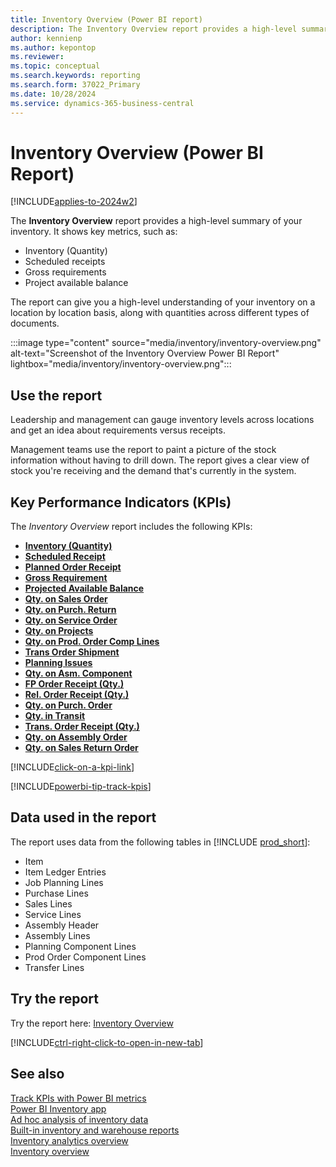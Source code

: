 ```yaml
---
title: Inventory Overview (Power BI report)
description: The Inventory Overview report provides a high-level summary of your organizations inventory.
author: kennienp
ms.author: kepontop
ms.reviewer: 
ms.topic: conceptual
ms.search.keywords: reporting
ms.search.form: 37022_Primary
ms.date: 10/28/2024
ms.service: dynamics-365-business-central
---
```


# Inventory Overview (Power BI Report)

[!INCLUDE[applies-to-2024w2](includes/applies-to-2024w2.md)]

The **Inventory Overview** report provides a high-level summary of your inventory. It shows key metrics, such as:

- Inventory (Quantity)
- Scheduled receipts
- Gross requirements
- Project available balance

The report can give you a high-level understanding of your inventory on a location by location basis, along with quantities across different types of documents.

:::image type="content" source="media/inventory/inventory-overview.png" alt-text="Screenshot of the Inventory Overview Power BI Report" lightbox="media/inventory/inventory-overview.png":::

## Use the report

Leadership and management can gauge inventory levels across locations and get an idea about requirements versus receipts.

Management teams use the report to paint a picture of the stock information without having to drill down. The report gives a clear view of stock you're receiving and the demand that's currently in the system.

## Key Performance Indicators (KPIs)

The *Inventory Overview* report includes the following KPIs:

- [**Inventory (Quantity)**](inventory-powerbi-kpis.md#inventory-quantity)
- [**Scheduled Receipt**](inventory-powerbi-kpis.md#scheduled-receipt)
- [**Planned Order Receipt**](inventory-powerbi-kpis.md#planned-order-receipt)
- [**Gross Requirement**](inventory-powerbi-kpis.md#gross-requirement)
- [**Projected Available Balance**](inventory-powerbi-kpis.md#projected-available-balance)
- [**Qty. on Sales Order**](inventory-powerbi-kpis.md#qty-on-sales-order)
- [**Qty. on Purch. Return**](inventory-powerbi-kpis.md#qty-on-purch-return)
- [**Qty. on Service Order**](inventory-powerbi-kpis.md#qty-on-service-order)
- [**Qty. on Projects**](inventory-powerbi-kpis.md#qty-on-projects)
- [**Qty. on Prod. Order Comp Lines**](inventory-powerbi-kpis.md#qty-on-prod-order-comp-lines)
- [**Trans Order Shipment**](inventory-powerbi-kpis.md#trans-order-shipment-qty)
- [**Planning Issues**](inventory-powerbi-kpis.md#planning-issues-qty)
- [**Qty. on Asm. Component**](inventory-powerbi-kpis.md#qty-on-asm-component)
- [**FP Order Receipt (Qty.)**](inventory-powerbi-kpis.md#fp-order-receipt-qty)
- [**Rel. Order Receipt (Qty.)**](inventory-powerbi-kpis.md#rel-order-receipt-qty)
- [**Qty. on Purch. Order**](inventory-powerbi-kpis.md#qty-on-purch-order)
- [**Qty. in Transit**](inventory-powerbi-kpis.md#qty-in-transit)
- [**Trans. Order Receipt (Qty.)**](inventory-powerbi-kpis.md#trans-order-receipt-qty)
- [**Qty. on Assembly Order**](inventory-powerbi-kpis.md#qty-on-assembly-order)
- [**Qty. on Sales Return Order**](inventory-powerbi-kpis.md#qty-on-sales-return-order)

[!INCLUDE[click-on-a-kpi-link](includes/click-on-a-kpi-link.md)] 

[!INCLUDE[powerbi-tip-track-kpis](includes/powerbi-tip-track-kpis.md)] 

## Data used in the report

The report uses data from the following tables in [!INCLUDE [prod_short](includes/prod_short.md)]:

- Item
- Item Ledger Entries
- Job Planning Lines
- Purchase Lines
- Sales Lines
- Service Lines
- Assembly Header
- Assembly Lines
- Planning Component Lines
- Prod Order Component Lines
- Transfer Lines

## Try the report

Try the report here: [Inventory Overview](https://businesscentral.dynamics.com?page=37022)

[!INCLUDE[ctrl-right-click-to-open-in-new-tab](includes/ctrl-right-click-to-open-in-new-tab.md)]

## See also

[Track KPIs with Power BI metrics](track-kpis-with-power-bi-metrics.md)  
[Power BI Inventory app](inventory-powerbi-app.md)  
[Ad hoc analysis of inventory data](ad-hoc-analysis-inventory.md)  
[Built-in inventory and warehouse reports](inventory-WMS-reports.md)  
[Inventory analytics overview](inventory-analytics-overview.md)  
[Inventory overview](inventory-manage-inventory.md)